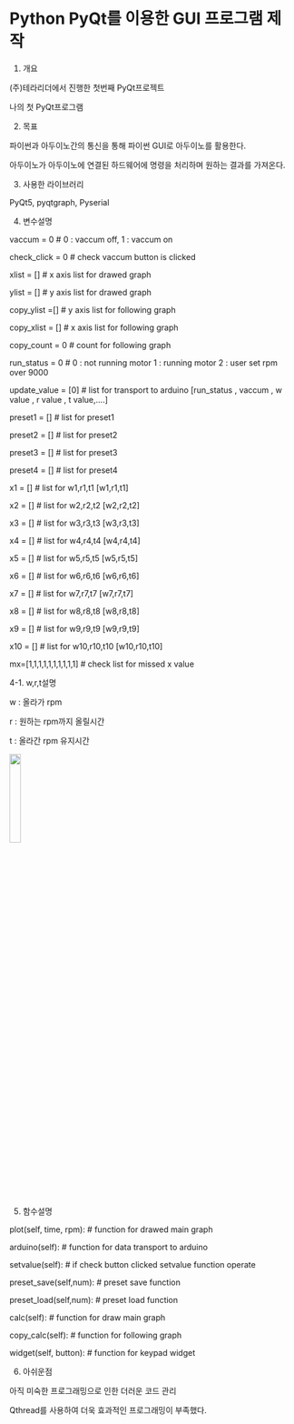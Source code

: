 # Python PyQt를 이용한 GUI 프로그램 제작

1. 개요

(주)테라리더에서 진행한 첫번째 PyQt프로젝트

나의 첫 PyQt프로그램


2. 목표

파이썬과 아두이노간의 통신을 통해 파이썬 GUI로 아두이노를 활용한다.

아두이노가 아두이노에 연결된 하드웨어에 명령을 처리하며 원하는 결과를 가져온다.


3. 사용한 라이브러리

PyQt5, pyqtgraph, Pyserial


4. 변수설명


vaccum = 0 # 0 : vaccum off, 1 : vaccum on 

check_click = 0 # check vaccum button is clicked

xlist = [] # x axis list for drawed graph

ylist = [] # y axis list for drawed graph

copy_ylist =[] # y axis list for following graph 

copy_xlist = [] # x axis list for following graph 

copy_count = 0 # count for following graph

run_status = 0 # 0 : not running motor 1 : running motor 2 : user set rpm over 9000 

update_value = [0] # list for transport to arduino [run_status , vaccum , w value , r value , t value,....]

preset1 = [] # list for preset1

preset2 = [] # list for preset2

preset3 = [] # list for preset3

preset4 = [] # list for preset4

x1 = [] # list for w1,r1,t1 [w1,r1,t1]

x2 = [] # list for w2,r2,t2 [w2,r2,t2]

x3 = [] # list for w3,r3,t3 [w3,r3,t3]

x4 = [] # list for w4,r4,t4 [w4,r4,t4]

x5 = [] # list for w5,r5,t5 [w5,r5,t5]

x6 = [] # list for w6,r6,t6 [w6,r6,t6]

x7 = [] # list for w7,r7,t7 [w7,r7,t7]

x8 = [] # list for w8,r8,t8 [w8,r8,t8]

x9 = [] # list for w9,r9,t9 [w9,r9,t9]

x10 = [] # list for w10,r10,t10 [w10,r10,t10]

mx=[1,1,1,1,1,1,1,1,1,1] # check list for missed x value

 4-1. w,r,t설명

w : 올라가 rpm

r : 원하는 rpm까지 올릴시간

t : 올라간 rpm 유지시간


<img width="20%" src=https://user-images.githubusercontent.com/61678329/162602231-56fabc83-e99d-4a16-bfa5-62bb064e1b4f.png>

5. 함수설명

plot(self, time, rpm): # function for drawed main graph 

arduino(self): # function for data transport to arduino

setvalue(self): # if check button clicked setvalue function operate

preset_save(self,num): # preset save function

preset_load(self,num): # preset load function

calc(self): # function for draw main graph

copy_calc(self): # function for following graph

widget(self, button): # function for keypad widget


6. 아쉬운점

아직 미숙한 프로그래밍으로 인한 더러운 코드 관리

Qthread를 사용하여 더욱 효과적인 프로그래밍이 부족했다.
